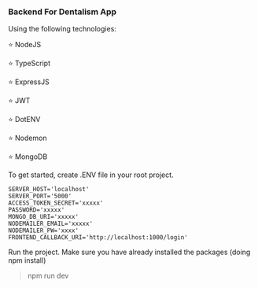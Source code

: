 ### Backend For Dentalism App

Using the following technologies:

⭐ NodeJS

⭐ TypeScript

⭐ ExpressJS

⭐ JWT

⭐ DotENV

⭐ Nodemon

⭐ MongoDB

To get started, create .ENV file in your root project.

    SERVER_HOST='localhost'
    SERVER_PORT='5000'
    ACCESS_TOKEN_SECRET='xxxxx'
    PASSWORD='xxxxx'
    MONGO_DB_URI='xxxxx'
    NODEMAILER_EMAIL='xxxxx'
    NODEMAILER_PW='xxxx'
    FRONTEND_CALLBACK_URI='http://localhost:1000/login'

Run the project. Make sure you have already installed the packages (doing npm install)

> npm run dev

